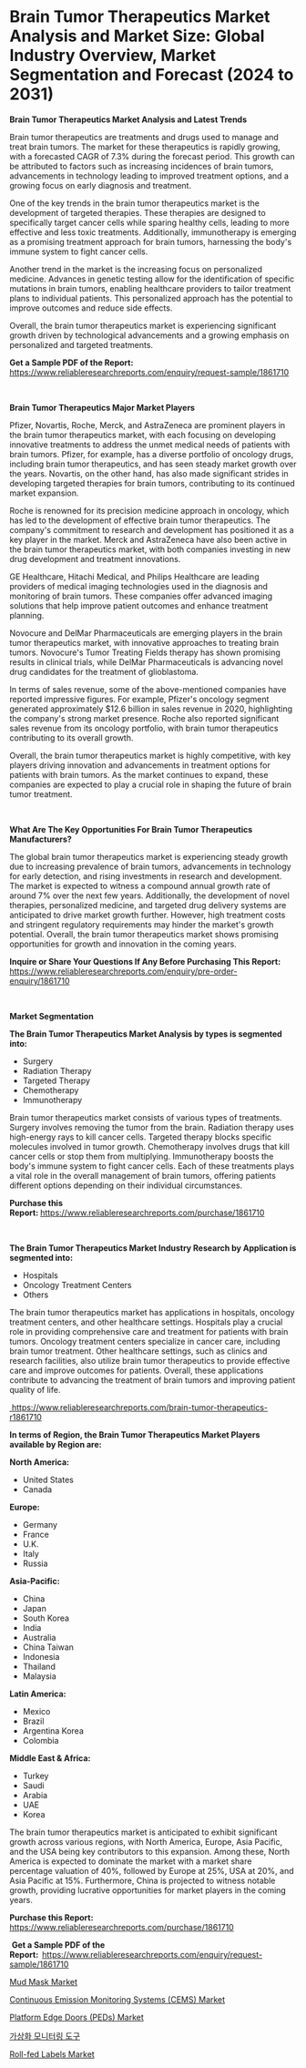 <p><h1>Brain Tumor Therapeutics Market Analysis and Market Size: Global Industry Overview, Market Segmentation and Forecast (2024 to 2031)</h1></p><p><strong>Brain Tumor Therapeutics Market Analysis and Latest Trends</strong></p>
<p><p>Brain tumor therapeutics are treatments and drugs used to manage and treat brain tumors. The market for these therapeutics is rapidly growing, with a forecasted CAGR of 7.3% during the forecast period. This growth can be attributed to factors such as increasing incidences of brain tumors, advancements in technology leading to improved treatment options, and a growing focus on early diagnosis and treatment.</p><p>One of the key trends in the brain tumor therapeutics market is the development of targeted therapies. These therapies are designed to specifically target cancer cells while sparing healthy cells, leading to more effective and less toxic treatments. Additionally, immunotherapy is emerging as a promising treatment approach for brain tumors, harnessing the body's immune system to fight cancer cells.</p><p>Another trend in the market is the increasing focus on personalized medicine. Advances in genetic testing allow for the identification of specific mutations in brain tumors, enabling healthcare providers to tailor treatment plans to individual patients. This personalized approach has the potential to improve outcomes and reduce side effects.</p><p>Overall, the brain tumor therapeutics market is experiencing significant growth driven by technological advancements and a growing emphasis on personalized and targeted treatments.</p></p>
<p><strong>Get a Sample PDF of the Report:&nbsp;</strong> <a href="https://www.reliableresearchreports.com/enquiry/request-sample/1861710">https://www.reliableresearchreports.com/enquiry/request-sample/1861710</a></p>
<p>&nbsp;</p>
<p><strong>Brain Tumor Therapeutics Major Market Players</strong></p>
<p><p>Pfizer, Novartis, Roche, Merck, and AstraZeneca are prominent players in the brain tumor therapeutics market, with each focusing on developing innovative treatments to address the unmet medical needs of patients with brain tumors. Pfizer, for example, has a diverse portfolio of oncology drugs, including brain tumor therapeutics, and has seen steady market growth over the years. Novartis, on the other hand, has also made significant strides in developing targeted therapies for brain tumors, contributing to its continued market expansion.</p><p>Roche is renowned for its precision medicine approach in oncology, which has led to the development of effective brain tumor therapeutics. The company's commitment to research and development has positioned it as a key player in the market. Merck and AstraZeneca have also been active in the brain tumor therapeutics market, with both companies investing in new drug development and treatment innovations.</p><p>GE Healthcare, Hitachi Medical, and Philips Healthcare are leading providers of medical imaging technologies used in the diagnosis and monitoring of brain tumors. These companies offer advanced imaging solutions that help improve patient outcomes and enhance treatment planning.</p><p>Novocure and DelMar Pharmaceuticals are emerging players in the brain tumor therapeutics market, with innovative approaches to treating brain tumors. Novocure's Tumor Treating Fields therapy has shown promising results in clinical trials, while DelMar Pharmaceuticals is advancing novel drug candidates for the treatment of glioblastoma.</p><p>In terms of sales revenue, some of the above-mentioned companies have reported impressive figures. For example, Pfizer's oncology segment generated approximately $12.6 billion in sales revenue in 2020, highlighting the company's strong market presence. Roche also reported significant sales revenue from its oncology portfolio, with brain tumor therapeutics contributing to its overall growth.</p><p>Overall, the brain tumor therapeutics market is highly competitive, with key players driving innovation and advancements in treatment options for patients with brain tumors. As the market continues to expand, these companies are expected to play a crucial role in shaping the future of brain tumor treatment.</p></p>
<p>&nbsp;</p>
<p><strong>What Are The Key Opportunities For Brain Tumor Therapeutics Manufacturers?</strong></p>
<p><p>The global brain tumor therapeutics market is experiencing steady growth due to increasing prevalence of brain tumors, advancements in technology for early detection, and rising investments in research and development. The market is expected to witness a compound annual growth rate of around 7% over the next few years. Additionally, the development of novel therapies, personalized medicine, and targeted drug delivery systems are anticipated to drive market growth further. However, high treatment costs and stringent regulatory requirements may hinder the market's growth potential. Overall, the brain tumor therapeutics market shows promising opportunities for growth and innovation in the coming years.</p></p>
<p><strong>Inquire or Share Your Questions If Any Before Purchasing This Report:</strong> <a href="https://www.reliableresearchreports.com/enquiry/pre-order-enquiry/1861710">https://www.reliableresearchreports.com/enquiry/pre-order-enquiry/1861710</a></p>
<p>&nbsp;</p>
<p><strong>Market Segmentation</strong></p>
<p><strong>The Brain Tumor Therapeutics Market Analysis by types is segmented into:</strong></p>
<p><ul><li>Surgery</li><li>Radiation Therapy</li><li>Targeted Therapy</li><li>Chemotherapy</li><li>Immunotherapy</li></ul></p>
<p><p>Brain tumor therapeutics market consists of various types of treatments. Surgery involves removing the tumor from the brain. Radiation therapy uses high-energy rays to kill cancer cells. Targeted therapy blocks specific molecules involved in tumor growth. Chemotherapy involves drugs that kill cancer cells or stop them from multiplying. Immunotherapy boosts the body's immune system to fight cancer cells. Each of these treatments plays a vital role in the overall management of brain tumors, offering patients different options depending on their individual circumstances.</p></p>
<p><strong>Purchase this Report:&nbsp;</strong><a href="https://www.reliableresearchreports.com/purchase/1861710">https://www.reliableresearchreports.com/purchase/1861710</a></p>
<p>&nbsp;</p>
<p><strong>The Brain Tumor Therapeutics Market Industry Research by Application is segmented into:</strong></p>
<p><ul><li>Hospitals</li><li>Oncology Treatment Centers</li><li>Others</li></ul></p>
<p><p>The brain tumor therapeutics market has applications in hospitals, oncology treatment centers, and other healthcare settings. Hospitals play a crucial role in providing comprehensive care and treatment for patients with brain tumors. Oncology treatment centers specialize in cancer care, including brain tumor treatment. Other healthcare settings, such as clinics and research facilities, also utilize brain tumor therapeutics to provide effective care and improve outcomes for patients. Overall, these applications contribute to advancing the treatment of brain tumors and improving patient quality of life.</p></p>
<p><a href="https://www.reliableresearchreports.com/brain-tumor-therapeutics-r1861710">&nbsp;https://www.reliableresearchreports.com/brain-tumor-therapeutics-r1861710</a></p>
<p><strong>In terms of Region, the Brain Tumor Therapeutics Market Players available by Region are:</strong></p>
<p>
    <p> <strong> North America: </strong>
        <ul>
            <li>United States</li>
            <li>Canada</li>
        </ul>
        </p> 
    <p> <strong> Europe: </strong>
        <ul>
            <li>Germany</li>
            <li>France</li>
            <li>U.K.</li>
            <li>Italy</li>
            <li>Russia</li>
        </ul>
        </p> 
    <p> <strong> Asia-Pacific: </strong>
        <ul>
            <li>China</li>
            <li>Japan</li>
            <li>South Korea</li>
            <li>India</li>
            <li>Australia</li>
            <li>China Taiwan</li>
            <li>Indonesia</li>
            <li>Thailand</li>
            <li>Malaysia</li>
        </ul>
        </p> 
    <p> <strong> Latin America: </strong>
        <ul>
            <li>Mexico</li>
            <li>Brazil</li>
            <li>Argentina Korea</li>
            <li>Colombia</li>
        </ul>
        </p> 
    <p> <strong> Middle East & Africa: </strong>
        <ul>
            <li>Turkey</li>
            <li>Saudi</li>
            <li>Arabia</li>
            <li>UAE</li>
            <li>Korea</li>
        </ul>
    </p>
    </p>
<p><p>The brain tumor therapeutics market is anticipated to exhibit significant growth across various regions, with North America, Europe, Asia Pacific, and the USA being key contributors to this expansion. Among these, North America is expected to dominate the market with a market share percentage valuation of 40%, followed by Europe at 25%, USA at 20%, and Asia Pacific at 15%. Furthermore, China is projected to witness notable growth, providing lucrative opportunities for market players in the coming years.</p></p>
<p><strong>Purchase this Report: </strong><a href="https://www.reliableresearchreports.com/purchase/1861710">https://www.reliableresearchreports.com/purchase/1861710</a></p>
<p>&nbsp;<strong>Get a Sample PDF of the Report:&nbsp;&nbsp;</strong><a href="https://www.reliableresearchreports.com/enquiry/request-sample/1861710">https://www.reliableresearchreports.com/enquiry/request-sample/1861710</a></p>
<p><strong></strong></p>
<p><p><a href="https://medium.com/@natoshajacobsk69/mud-mask-market-outlook-and-forecast-from-2024-to-2031-9c424d4ffb57">Mud Mask Market</a></p><p><a href="https://github.com/eeenafisainka/Market-Research-Report-List-1/blob/main/continuous-emission-monitoring-systems-cems-market.md">Continuous Emission Monitoring Systems (CEMS) Market</a></p><p><a href="https://github.com/mzurpwxu46/Market-Research-Report-List-1/blob/main/platform-edge-doors-peds-market.md">Platform Edge Doors (PEDs) Market</a></p><p><a href="https://github.com/bunxhcci35271755/Market-Research-Report-List-3/blob/main/782469673043.md">가상화 모니터링 도구</a></p><p><a href="https://medium.com/@valeriecruz61/global-roll-fed-labels-market-size-is-expected-to-experience-a-cagr-of-10-5-811d39a34b7f">Roll-fed Labels Market</a></p></p>